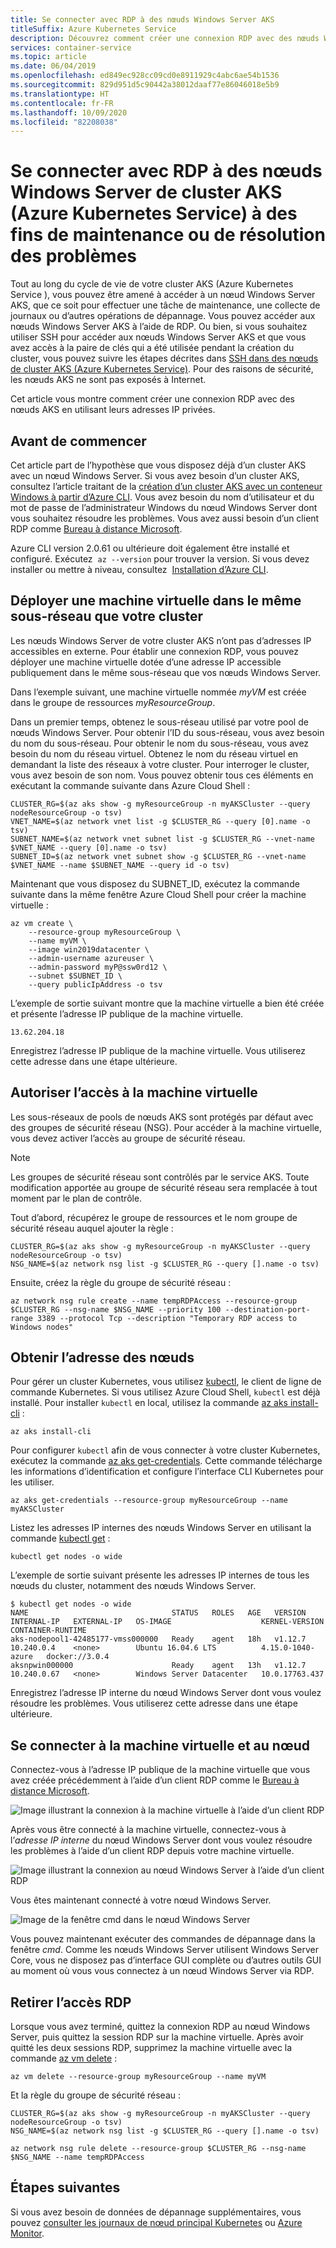 ```yaml
---
title: Se connecter avec RDP à des nœuds Windows Server AKS
titleSuffix: Azure Kubernetes Service
description: Découvrez comment créer une connexion RDP avec des nœuds Windows Server de cluster AKS (Azure Kubernetes Service) pour les tâches de maintenance et de résolution des problèmes.
services: container-service
ms.topic: article
ms.date: 06/04/2019
ms.openlocfilehash: ed849ec928cc09cd0e8911929c4abc6ae54b1536
ms.sourcegitcommit: 829d951d5c90442a38012daaf77e86046018e5b9
ms.translationtype: HT
ms.contentlocale: fr-FR
ms.lasthandoff: 10/09/2020
ms.locfileid: "82208038"
---
```

# <a name="connect-with-rdp-to-azure-kubernetes-service-aks-cluster-windows-server-nodes-for-maintenance-or-troubleshooting"></a>Se connecter avec RDP à des nœuds Windows Server de cluster AKS (Azure Kubernetes Service) à des fins de maintenance ou de résolution des problèmes

Tout au long du cycle de vie de votre cluster AKS (Azure Kubernetes Service ), vous pouvez être amené à accéder à un nœud Windows Server AKS, que ce soit pour effectuer une tâche de maintenance, une collecte de journaux ou d’autres opérations de dépannage. Vous pouvez accéder aux nœuds Windows Server AKS à l’aide de RDP. Ou bien, si vous souhaitez utiliser SSH pour accéder aux nœuds Windows Server AKS et que vous avez accès à la paire de clés qui a été utilisée pendant la création du cluster, vous pouvez suivre les étapes décrites dans [SSH dans des nœuds de cluster AKS (Azure Kubernetes Service)][ssh-steps]. Pour des raisons de sécurité, les nœuds AKS ne sont pas exposés à Internet.

Cet article vous montre comment créer une connexion RDP avec des nœuds AKS en utilisant leurs adresses IP privées.

## <a name="before-you-begin"></a>Avant de commencer

Cet article part de l’hypothèse que vous disposez déjà d’un cluster AKS avec un nœud Windows Server. Si vous avez besoin d’un cluster AKS, consultez l’article traitant de la [création d’un cluster AKS avec un conteneur Windows à partir d’Azure CLI][aks-windows-cli]. Vous avez besoin du nom d’utilisateur et du mot de passe de l’administrateur Windows du nœud Windows Server dont vous souhaitez résoudre les problèmes. Vous avez aussi besoin d’un client RDP comme [Bureau à distance Microsoft][rdp-mac].

Azure CLI version 2.0.61 ou ultérieure doit également être installé et configuré. Exécutez  `az --version` pour trouver la version. Si vous devez installer ou mettre à niveau, consultez  [Installation d’Azure CLI][install-azure-cli].

## <a name="deploy-a-virtual-machine-to-the-same-subnet-as-your-cluster"></a>Déployer une machine virtuelle dans le même sous-réseau que votre cluster

Les nœuds Windows Server de votre cluster AKS n’ont pas d’adresses IP accessibles en externe. Pour établir une connexion RDP, vous pouvez déployer une machine virtuelle dotée d’une adresse IP accessible publiquement dans le même sous-réseau que vos nœuds Windows Server.

Dans l’exemple suivant, une machine virtuelle nommée *myVM* est créée dans le groupe de ressources *myResourceGroup*.

Dans un premier temps, obtenez le sous-réseau utilisé par votre pool de nœuds Windows Server. Pour obtenir l’ID du sous-réseau, vous avez besoin du nom du sous-réseau. Pour obtenir le nom du sous-réseau, vous avez besoin du nom du réseau virtuel. Obtenez le nom du réseau virtuel en demandant la liste des réseaux à votre cluster. Pour interroger le cluster, vous avez besoin de son nom. Vous pouvez obtenir tous ces éléments en exécutant la commande suivante dans Azure Cloud Shell :

```azurecli-interactive
CLUSTER_RG=$(az aks show -g myResourceGroup -n myAKSCluster --query nodeResourceGroup -o tsv)
VNET_NAME=$(az network vnet list -g $CLUSTER_RG --query [0].name -o tsv)
SUBNET_NAME=$(az network vnet subnet list -g $CLUSTER_RG --vnet-name $VNET_NAME --query [0].name -o tsv)
SUBNET_ID=$(az network vnet subnet show -g $CLUSTER_RG --vnet-name $VNET_NAME --name $SUBNET_NAME --query id -o tsv)
```

Maintenant que vous disposez du SUBNET_ID, exécutez la commande suivante dans la même fenêtre Azure Cloud Shell pour créer la machine virtuelle :

```azurecli-interactive
az vm create \
    --resource-group myResourceGroup \
    --name myVM \
    --image win2019datacenter \
    --admin-username azureuser \
    --admin-password myP@ssw0rd12 \
    --subnet $SUBNET_ID \
    --query publicIpAddress -o tsv
```

L’exemple de sortie suivant montre que la machine virtuelle a bien été créée et présente l’adresse IP publique de la machine virtuelle.

```console
13.62.204.18
```

Enregistrez l’adresse IP publique de la machine virtuelle. Vous utiliserez cette adresse dans une étape ultérieure.

## <a name="allow-access-to-the-virtual-machine"></a>Autoriser l’accès à la machine virtuelle

Les sous-réseaux de pools de nœuds AKS sont protégés par défaut avec des groupes de sécurité réseau (NSG). Pour accéder à la machine virtuelle, vous devez activer l’accès au groupe de sécurité réseau.

> [!NOTE]
> Les groupes de sécurité réseau sont contrôlés par le service AKS. Toute modification apportée au groupe de sécurité réseau sera remplacée à tout moment par le plan de contrôle.
>

Tout d’abord, récupérez le groupe de ressources et le nom groupe de sécurité réseau auquel ajouter la règle :

```azurecli-interactive
CLUSTER_RG=$(az aks show -g myResourceGroup -n myAKSCluster --query nodeResourceGroup -o tsv)
NSG_NAME=$(az network nsg list -g $CLUSTER_RG --query [].name -o tsv)
```

Ensuite, créez la règle du groupe de sécurité réseau :

```azurecli-interactive
az network nsg rule create --name tempRDPAccess --resource-group $CLUSTER_RG --nsg-name $NSG_NAME --priority 100 --destination-port-range 3389 --protocol Tcp --description "Temporary RDP access to Windows nodes"
```

## <a name="get-the-node-address"></a>Obtenir l’adresse des nœuds

Pour gérer un cluster Kubernetes, vous utilisez [kubectl][kubectl], le client de ligne de commande Kubernetes. Si vous utilisez Azure Cloud Shell, `kubectl` est déjà installé. Pour installer `kubectl` en local, utilisez la commande [az aks install-cli][az-aks-install-cli] :
    
```azurecli-interactive
az aks install-cli
```

Pour configurer `kubectl` afin de vous connecter à votre cluster Kubernetes, exécutez la commande [az aks get-credentials][az-aks-get-credentials]. Cette commande télécharge les informations d’identification et configure l’interface CLI Kubernetes pour les utiliser.

```azurecli-interactive
az aks get-credentials --resource-group myResourceGroup --name myAKSCluster
```

Listez les adresses IP internes des nœuds Windows Server en utilisant la commande [kubectl get][kubectl-get] :

```console
kubectl get nodes -o wide
```

L’exemple de sortie suivant présente les adresses IP internes de tous les nœuds du cluster, notamment des nœuds Windows Server.

```console
$ kubectl get nodes -o wide
NAME                                STATUS   ROLES   AGE   VERSION   INTERNAL-IP   EXTERNAL-IP   OS-IMAGE                    KERNEL-VERSION      CONTAINER-RUNTIME
aks-nodepool1-42485177-vmss000000   Ready    agent   18h   v1.12.7   10.240.0.4    <none>        Ubuntu 16.04.6 LTS          4.15.0-1040-azure   docker://3.0.4
aksnpwin000000                      Ready    agent   13h   v1.12.7   10.240.0.67   <none>        Windows Server Datacenter   10.0.17763.437
```

Enregistrez l’adresse IP interne du nœud Windows Server dont vous voulez résoudre les problèmes. Vous utiliserez cette adresse dans une étape ultérieure.

## <a name="connect-to-the-virtual-machine-and-node"></a>Se connecter à la machine virtuelle et au nœud

Connectez-vous à l’adresse IP publique de la machine virtuelle que vous avez créée précédemment à l’aide d’un client RDP comme le [Bureau à distance Microsoft][rdp-mac].

![Image illustrant la connexion à la machine virtuelle à l’aide d’un client RDP](media/rdp/vm-rdp.png)

Après vous être connecté à la machine virtuelle, connectez-vous à l’*adresse IP interne* du nœud Windows Server dont vous voulez résoudre les problèmes à l’aide d’un client RDP depuis votre machine virtuelle.

![Image illustrant la connexion au nœud Windows Server à l’aide d’un client RDP](media/rdp/node-rdp.png)

Vous êtes maintenant connecté à votre nœud Windows Server.

![Image de la fenêtre cmd dans le nœud Windows Server](media/rdp/node-session.png)

Vous pouvez maintenant exécuter des commandes de dépannage dans la fenêtre *cmd*. Comme les nœuds Windows Server utilisent Windows Server Core, vous ne disposez pas d’interface GUI complète ou d’autres outils GUI au moment où vous vous connectez à un nœud Windows Server via RDP.

## <a name="remove-rdp-access"></a>Retirer l’accès RDP

Lorsque vous avez terminé, quittez la connexion RDP au nœud Windows Server, puis quittez la session RDP sur la machine virtuelle. Après avoir quitté les deux sessions RDP, supprimez la machine virtuelle avec la commande [az vm delete][az-vm-delete] :

```azurecli-interactive
az vm delete --resource-group myResourceGroup --name myVM
```

Et la règle du groupe de sécurité réseau :

```azurecli-interactive
CLUSTER_RG=$(az aks show -g myResourceGroup -n myAKSCluster --query nodeResourceGroup -o tsv)
NSG_NAME=$(az network nsg list -g $CLUSTER_RG --query [].name -o tsv)
```

```azurecli-interactive
az network nsg rule delete --resource-group $CLUSTER_RG --nsg-name $NSG_NAME --name tempRDPAccess
```

## <a name="next-steps"></a>Étapes suivantes

Si vous avez besoin de données de dépannage supplémentaires, vous pouvez [consulter les journaux de nœud principal Kubernetes][view-master-logs] ou [Azure Monitor][azure-monitor-containers].

<!-- EXTERNAL LINKS -->
[kubectl]: https://kubernetes.io/docs/user-guide/kubectl/
[kubectl-get]: https://kubernetes.io/docs/reference/generated/kubectl/kubectl-commands#get
[rdp-mac]: https://aka.ms/rdmac

<!-- INTERNAL LINKS -->
[aks-windows-cli]: windows-container-cli.md
[az-aks-install-cli]: /cli/azure/aks?view=azure-cli-latest#az-aks-install-cli
[az-aks-get-credentials]: /cli/azure/aks?view=azure-cli-latest#az-aks-get-credentials
[az-vm-delete]: /cli/azure/vm#az-vm-delete
[azure-monitor-containers]: ../azure-monitor/insights/container-insights-overview.md
[install-azure-cli]: /cli/azure/install-azure-cli
[ssh-steps]: ssh.md
[view-master-logs]: view-master-logs.md
